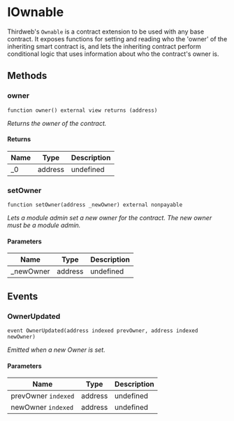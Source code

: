 # IOwnable





Thirdweb&#39;s `Ownable` is a contract extension to be used with any base contract. It exposes functions for setting and reading  who the &#39;owner&#39; of the inheriting smart contract is, and lets the inheriting contract perform conditional logic that uses  information about who the contract&#39;s owner is.



## Methods

### owner

```solidity
function owner() external view returns (address)
```



*Returns the owner of the contract.*


#### Returns

| Name | Type | Description |
|---|---|---|
| _0 | address | undefined

### setOwner

```solidity
function setOwner(address _newOwner) external nonpayable
```



*Lets a module admin set a new owner for the contract. The new owner must be a module admin.*

#### Parameters

| Name | Type | Description |
|---|---|---|
| _newOwner | address | undefined



## Events

### OwnerUpdated

```solidity
event OwnerUpdated(address indexed prevOwner, address indexed newOwner)
```



*Emitted when a new Owner is set.*

#### Parameters

| Name | Type | Description |
|---|---|---|
| prevOwner `indexed` | address | undefined |
| newOwner `indexed` | address | undefined |



